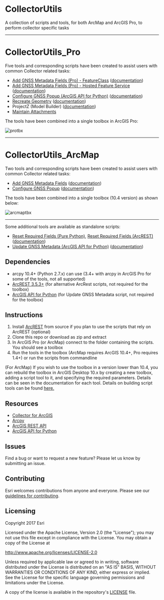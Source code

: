 # CollectorUtils
A collection of scripts and tools, for both ArcMap and ArcGIS Pro, to perform collector specific tasks

----
# CollectorUtils_Pro


Five tools and corresponding scripts have been created to assist users with common Collector related tasks:

 - [Add GNSS Metadata Fields (Pro) - FeatureClass](add_update_gnss_fields.py) ([documentation](add_update_gnss_fields.md))
 - [Add GNSS Metadata Fields (Pro) - Hosted Feature Service](add_update_gnss_fields_python_api.py) ([documentation](add_update_gnss_fields_python_api.md))
 - [Configure GNSS Popup (ArcGIS API for Python)](configure_gnss_popup_python_api.py) ([documentation](configure_gnss_popup_python_api.md))
 - [Recreate Geometry](recreate_geometry.py) ([documentation](recreate_geometry.md))
 - ProjectZ (Model Builder) ([documentation](project_z.md))
 - [Maintain Attachments](maintain_attachments.py)
 
The tools have been combined into a single toolbox in ArcGIS Pro:

![protbx](https://user-images.githubusercontent.com/24723464/33039532-23bddfcc-cded-11e7-887a-c834faddee92.JPG)

----
# CollectorUtils_ArcMap


Two tools and corresponding scripts have been created to assist users with common Collector related tasks:

 - [Add GNSS Metadata Fields](add_update_gnss_fields.py) ([documentation](add_update_gnss_fields.md))
 - [Configure GNSS Popup](configure_gnss_popup.py) ([documentation](configure_gnss_popup.md))
 
The tools have been combined into a single toolbox (10.4 version) as shown below:

![arcmaptbx](https://user-images.githubusercontent.com/24723464/33042986-9b826a18-cdf8-11e7-8014-9fb40e18037a.JPG)

----

Some additional tools are available as standalone scripts:
- [Reset Required Fields (Pure Python)](reset_required_fields.py), [Reset Required Fields (ArcREST)](reset_required_fields_arcrest.py) ([documentation](ResetRequiredFields.md))
- [Update GNSS Metadata (ArcGIS API for Python)](UpdateGNSSSMetadata.py) ([documentation](UpdateGNSSMetadata.md))


## Dependencies
 - arcpy 10.4+ (Python 2.7.x) can use (3.4+ with arcpy in ArcGIS Pro for some of the tools, not all supported)
 - [ArcREST 3.5.3+](https://github.com/Esri/ArcREST) (for alternative ArcRest scripts, not required for the toolbox)
 - [ArcGIS API for Python](https://developers.arcgis.com/python/) (for Update GNSS Metadata script, not required for the toolbox)

## Instructions

1. Install [ArcREST](https://github.com/Esri/ArcREST) from source if you plan to use the scripts that rely on ArcREST (optional)
2. Clone this repo or download as zip and extract
3. In ArcGIS Pro (or ArcMap) connect to the folder containing the scripts. You should see a toolbox
4. Run the tools in the toolbox (ArcMap requires ArcGIS 10.4+, Pro requires 1.4+) or run the scripts from commandline

(For ArcMap) If you wish to use the toolbox in a version lower than 10.4, you can rebuild the toolbox in ArcGIS Desktop 10.x by creating a new toolbox, adding a script tool to it, and specifying the required parameters. Details can be seen in the documentation for each tool. Details on building script tools can be found [here.](http://desktop.arcgis.com/en/arcmap/latest/analyze/creating-tools/a-quick-tour-of-creating-tools-in-python.htm)

## Resources

 * [Collector for ArcGIS](http://www.esri.com/products/collector-for-arcgis)
 * [Arcpy](http://desktop.arcgis.com/en/arcmap/latest/analyze/arcpy/what-is-arcpy-.htm)
 * [ArcGIS REST API](http://resources.arcgis.com/en/help/arcgis-rest-api/)
 * [ArcGIS API for Python](https://developers.arcgis.com/python/)
 

## Issues

Find a bug or want to request a new feature?  Please let us know by submitting an issue.

## Contributing

Esri welcomes contributions from anyone and everyone.
Please see our [guidelines for contributing](https://github.com/esri/contributing).

## Licensing

Copyright 2017 Esri

Licensed under the Apache License, Version 2.0 (the "License");
you may not use this file except in compliance with the License.
You may obtain a copy of the License at

http://www.apache.org/licenses/LICENSE-2.0

Unless required by applicable law or agreed to in writing, software
distributed under the License is distributed on an "AS IS" BASIS,
WITHOUT WARRANTIES OR CONDITIONS OF ANY KIND, either express or implied.
See the License for the specific language governing permissions and
limitations under the License.

A copy of the license is available in the repository's
[LICENSE](LICENSE) file.
